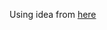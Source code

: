 Using idea from [here](https://medium.com/@devmount/using-git-to-sync-sublime-text-settings-f70b8dc7a40d#.6xfql97kt)
